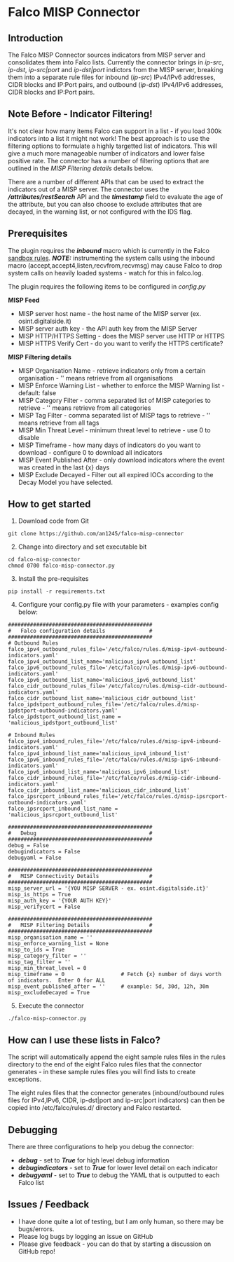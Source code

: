# Falco MISP Connector

## Introduction
The Falco MISP Connector sources indicators from MISP server and consolidates them into Falco lists.  Currently the connector brings in *ip-src*, *ip-dst*, *ip-src|port* and *ip-dst|port* indictors from the MISP server, breaking them into a separate rule files for inbound (*ip-src*) IPv4/IPv6 addresses, CIDR blocks and IP:Port pairs, and outbound (*ip-dst*) IPv4/IPv6 addresses, CIDR blocks and IP:Port pairs.

## Note Before - Indicator Filtering!
It's not clear how many items Falco can support in a list - if you load 300k indicators into a list it might not work!  The best approach is to use the filtering options to formulate a highly targetted list of indicators.  This will give a much more manageable number of indicators and lower false positive rate.  The connector has a number of filtering options that are outlined in the *MISP Filtering details* details below.

There are a number of different APIs that can be used to extract the indicators out of a MISP server. The connector uses the ***/attributes/restSearch*** API and the ***timestamp*** field to evaluate the age of the attribute, but you can also choose to exclude attributes that are decayed, in the warning list, or not configured with the IDS flag.

## Prerequisites
The plugin requires the ***inbound*** macro which is currently in the Falco [sandbox rules](https://github.com/falcosecurity/rules/blob/main/rules/falco-sandbox_rules.yaml).    ***NOTE:*** instrumenting the system calls using the inbound macro (accept,accept4,listen,recvfrom,recvmsg) may cause Falco to drop system calls on heavily loaded systems - watch for this in falco.log.

The plugin requires the following items to be configured in *config.py*

**MISP Feed**
- MISP server host name - the host name of the MISP server (ex. osint.digitalside.it)
- MISP server auth key - the API auth key from the MISP Server
- MISP HTTP/HTTPS Setting - does the MISP server use HTTP or HTTPS
- MISP HTTPS Verify Cert - do you want to verify the HTTPS certificate?

**MISP Filtering details**
- MISP Organisation Name - retrieve indicators only from a certain organisation - '' means retrieve from all organisations
- MISP Enforce Warning List - whether to enforce the MISP Warning list - default: false
- MISP Category Filter - comma separated list of MISP categories to retrieve - '' means retrieve from all categories
- MISP Tag Filter - comma separated list of MISP tags to retrieve - '' means retrieve from all tags
- MISP Min Threat Level - minimum threat level to retrieve - use 0 to disable
- MISP Timeframe - how many days of indicators do you want to download - configure 0 to download all indicators
- MISP Event Published After - only download indicators where the event was created in the last {x} days
- MISP Exclude Decayed - Filter out all expired IOCs according to the Decay Model you have selected.

## How to get started
1. Download code from Git
```
git clone https://github.com/an1245/falco-misp-connector
```

2. Change into directory and set executable bit
```
cd falco-misp-connector
chmod 0700 falco-misp-connector.py
```

3. Install the pre-requisites
```
pip install -r requirements.txt
```

4. Configure your config.py file with your parameters - examples config below:
```
##############################################
#   Falco configuration details              #
##############################################
# Outbound Rules
falco_ipv4_outbound_rules_file='/etc/falco/rules.d/misp-ipv4-outbound-indicators.yaml'
falco_ipv4_outbound_list_name='malicious_ipv4_outbound_list'
falco_ipv6_outbound_rules_file='/etc/falco/rules.d/misp-ipv6-outbound-indicators.yaml'
falco_ipv6_outbound_list_name='malicious_ipv6_outbound_list'
falco_cidr_outbound_rules_file='/etc/falco/rules.d/misp-cidr-outbound-indicators.yaml'
falco_cidr_outbound_list_name='malicious_cidr_outbound_list'
falco_ipdstport_outbound_rules_file='/etc/falco/rules.d/misp-ipdstport-outbound-indicators.yaml'
falco_ipdstport_outbound_list_name = 'malicious_ipdstport_outbound_list'

# Inbound Rules
falco_ipv4_inbound_rules_file='/etc/falco/rules.d/misp-ipv4-inbound-indicators.yaml'
falco_ipv4_inbound_list_name='malicious_ipv4_inbound_list'
falco_ipv6_inbound_rules_file='/etc/falco/rules.d/misp-ipv6-inbound-indicators.yaml'
falco_ipv6_inbound_list_name='malicious_ipv6_inbound_list'
falco_cidr_inbound_rules_file='/etc/falco/rules.d/misp-cidr-inbound-indicators.yaml'
falco_cidr_inbound_list_name='malicious_cidr_inbound_list'
falco_ipsrcport_inbound_rules_file='/etc/falco/rules.d/misp-ipsrcport-outbound-indicators.yaml'
falco_ipsrcport_inbound_list_name = 'malicious_ipsrcport_outbound_list'

##############################################
#   Debug                                    #
##############################################
debug = False
debugindicators = False
debugyaml = False

##############################################
#   MISP Connectivity Details                #
##############################################
misp_server_url = '{YOU MISP SERVER - ex. osint.digitalside.it}'
misp_is_https = True
misp_auth_key = '{YOUR AUTH KEY}'
misp_verifycert = False

##############################################
#   MISP Filtering Details                   #
##############################################
misp_organisation_name = ''
misp_enforce_warning_list = None
misp_to_ids = True
misp_category_filter = ''
misp_tag_filter = ''
misp_min_threat_level = 0
misp_timeframe = 0                  # Fetch {x} number of days worth of indicators.  Enter 0 for ALL
misp_event_published_after = ''     # example: 5d, 30d, 12h, 30m
misp_excludeDecayed = True        
```

5. Execute the connector
```
./falco-misp-connector.py
```

## How can I use these lists in Falco?
The script will automatically append the eight sample rules files in the rules directory to the end of the eight Falco rules files that the connector generates - in these sample rules files you will find lists to create exceptions.  

The eight rules files that the connector generates (inbound/outbound rules files for IPv4,IPv6, CIDR, ip-dst|port and ip-src|port indicators) can then be copied into /etc/falco/rules.d/ directory and Falco restarted. 

## Debugging
There are three configurations to help you debug the connector:
- ***debug*** - set to ***True*** for high level debug information
- ***debugindicators*** - set to ***True*** for lower level detail on each indicator
- ***debugyaml*** - set to ***True*** to debug the YAML that is outputted to each Falco list

## Issues / Feedback
- I have done quite a lot of testing, but I am only human, so there may be bugs/errors.
- Please log bugs by logging an issue on GitHub
- Please give feedback - you can do that by starting a discussion on GitHub repo!
